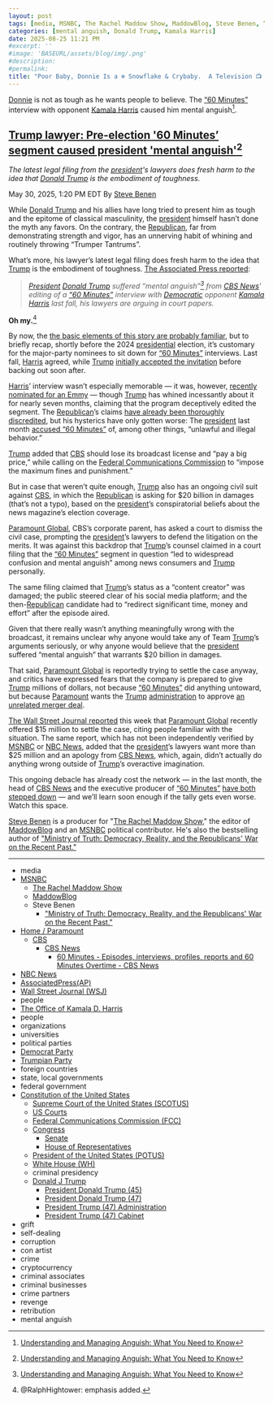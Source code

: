 ```yaml
---
layout: post
tags: [media, MSNBC, The Rachel Maddow Show, MaddowBlog, Steve Benen, “Ministry of Truth –  Democracy Reality and the Republicans’ War on the Recent Past.”, Home / Paramount, CBS, CBS News, 60 Minutes - Episodes interviews profiles reports and 60 Minutes Overtime - CBS News, NBC News, AssociatedPress(AP), Wall Street Journal (WSJ), people, The Office of Kamala D. Harris, people, organizations, universities, political parties, Democrat Party, Trumpian Party, foreign countries, state local governments, federal government, Constitution of the United States, Supreme Court of the United States (SCOTUS), US Courts, Federal Communications Commission (FCC), Congress, Senate, House of Representatives, President of the United States (POTUS), White House (WH), criminal presidency, Donald J Trump, President Donald Trump (45), President Donald Trump (47), President Trump (47) Administration, President Trump (47) Cabinet, grift, self-dealing, corruption, con artist, crime, cryptocurrency, criminal associates, criminal businesses, crime partners, revenge, retribution, mental anguish]
categories: [mental anguish, Donald Trump, Kamala Harris]
date: 2025-08-25 11:21 PM
#excerpt: ''
#image: 'BASEURL/assets/blog/img/.png'
#description:
#permalink:
title: "Poor Baby, Donnie Is a ❄️ Snowflake & Crybaby.  A Television 📺 Interview Caused Mental Anguish"
---
```


[Donnie](https://www.donaldjtrump.com/) is not as tough as he wants people to believe. The [“60 Minutes”](https://www.cbsnews.com/60-minutes/) interview with  opponent [Kamala Harris](https://kamalaharris.com/) caused him mental anguish[^11].

[^11]: [Understanding and Managing Anguish: What You Need to Know](https://www.verywellmind.com/understanding-and-managing-anguish-7644509)

## [Trump lawyer: Pre-election '60 Minutes’ segment caused president 'mental anguish'](https://www.msnbc.com/rachel-maddow-show/maddowblog/trump-lawyer-pre-election-60-minutes-segment-caused-president)[^11]

*The latest legal filing from the [president](https://www.whitehouse.gov/)'s lawyers does fresh harm to the idea that [Donald Trump](https://www.donaldjtrump.com/) is the embodiment of toughness.*

May 30, 2025, 1:20 PM EDT
By [Steve Benen](https://www.msnbc.com/author/steve-benen-ncpn433601)

While [Donald Trump](https://www.donaldjtrump.com/) and his allies have long tried to present him as tough and the epitome of classical masculinity, the [president](https://www.whitehouse.gov/) himself hasn’t done the myth any favors. On the contrary, the [Republican](https://www.gop.com/), far from demonstrating strength and vigor, has an unnerving habit of whining and routinely throwing “Trumper Tantrums”.

What’s more, his lawyer’s latest legal filing does fresh harm to the idea that [Trump](https://www.donaldjtrump.com/) is the embodiment of toughness. [The Associated Press reported](https://apnews.com/article/trump-cbs-news-60-minutes-lawsuit-d43effebb7b3b76c31d38908bd31460e):

> *[President](https://www.whitehouse.gov/) [Donald Trump](https://www.donaldjtrump.com/) suffered “mental anguish”[^11] from [CBS News](https://www.cbsnews.com/)’ editing of a [“60 Minutes”](https://www.cbsnews.com/60-minutes/) interview with [Democratic](https://www.democrats.org/) opponent [Kamala Harris](https://kamalaharris.com/) last fall, his lawyers are arguing in court papers.*

**Oh my.**[^51]

[^51]: @RalphHightower: emphasis added.

By now, the [the basic elements of this story are probably familiar](https://www.msnbc.com/rachel-maddow-show/maddowblog/s-discouraging-see-executive-producer-60-minutes-resign-rcna202595), but to briefly recap, shortly before the 2024 [presidential](https://www.whitehouse.gov/) election, it’s customary for the major-party nominees to sit down for [“60 Minutes”](https://www.cbsnews.com/60-minutes/) interviews. Last fall, [Harris](https://kamalaharris.com/) agreed, while [Trump](https://www.donaldjtrump.com/) [initially accepted the invitation](https://www.nbcnews.com/politics/2024-election/live-blog/vice-presidential-debate-vance-walz-live-updates-rcna172846/rcrd57883?canonicalCard=true) before backing out soon after.

[Harris](https://kamalaharris.com/)’ interview wasn’t especially memorable — it was, however, [recently nominated for an Emmy](https://bsky.app/profile/maxtani.bsky.social/post/3lo4wycb4wk22) — though [Trump](https://www.donaldjtrump.com/) has whined incessantly about it for nearly seven months, claiming that the program deceptively edited the segment. The [Republican](https://www.gop.com/)’s claims [have already been thoroughly discredited](https://www.msnbc.com/rachel-maddow-show/maddowblog/trump-cbs-60-minutes-transcript-fcc-rcna190986), but his hysterics have only gotten worse: The [president](https://www.whitehouse.gov/) last month [accused “60 Minutes”](https://www.msnbc.com/rachel-maddow-show/maddowblog/s-discouraging-see-executive-producer-60-minutes-resign-rcna202595) of, among other things, “unlawful and illegal behavior.”

[Trump](https://www.donaldjtrump.com/) added that [CBS](https://www.cbs.com/) should lose its broadcast license and “pay a big price,” while calling on the [Federal Communications Commission](https://www.fcc.gov/) to “impose the maximum fines and punishment.”

But in case that weren’t quite enough, [Trump](https://www.donaldjtrump.com/) also has an ongoing civil suit against [CBS](https://www.cbs.com/), in which the [Republican](https://www.gop.com/) is asking for \$20 billion in damages (that’s not a typo), based on the [president](https://www.whitehouse.gov/)’s conspiratorial beliefs about the news magazine’s election coverage.

[Paramount Global](https://www.paramount.com/), CBS’s corporate parent, has asked a court to dismiss the civil case, prompting the [president](https://www.whitehouse.gov/)’s lawyers to defend the litigation on the merits. It was against this backdrop that [Trump](https://www.donaldjtrump.com/)’s counsel claimed in a court filing that the [“60 Minutes”](https://www.cbsnews.com/60-minutes/) segment in question “led to widespread confusion and mental anguish” among news consumers and [Trump](https://www.donaldjtrump.com/) personally.

The same filing claimed that [Trump](https://www.donaldjtrump.com/)’s status as a “content creator” was damaged; the public steered clear of his social media platform; and the then-[Republican](https://www.gop.com/) candidate had to “redirect significant time, money and effort” after the episode aired.

Given that there really wasn’t anything meaningfully wrong with the broadcast, it remains unclear why anyone would take any of Team [Trump](https://www.donaldjtrump.com/)’s arguments seriously, or why anyone would believe that the [president](https://www.whitehouse.gov/) suffered “mental anguish” that warrants \$20 billion in damages.

That said, [Paramount Global](https://www.paramount.com/) is reportedly trying to settle the case anyway, and critics have expressed fears that the company is prepared to give [Trump](https://www.donaldjtrump.com/) millions of dollars, not because [“60 Minutes”](https://www.cbsnews.com/60-minutes/) did anything untoward, but because [Paramount](https://www.paramount.com/) wants the [Trump](https://www.donaldjtrump.com/) [administration](https://www.whitehouse.gov/administration/) to approve [an unrelated merger deal](https://www.nytimes.com/2025/04/22/business/media/cbs-60-minutes-trump-bill-owens.html).

[The Wall Street Journal reported](https://www.wsj.com/business/media/paramount-has-offered-15-million-to-settle-cbs-lawsuit-trump-wants-more-861d857e) this week that [Paramount Global](https://www.paramount.com/) recently offered \$15 million to settle the case, citing people familiar with the situation. The same report, which has not been independently verified by [MSNBC](https://www.msnbc.com/) or [NBC News](https://www.msnbc.com/), added that the [president](https://www.whitehouse.gov/)’s lawyers want more than \$25 million and an apology from [CBS News](https://www.cbsnews.com/), which, again, didn’t actually do anything wrong outside of [Trump](https://www.donaldjtrump.com/)’s overactive imagination.

This ongoing debacle has already cost the network — in the last month, the head of [CBS News](https://www.cbsnews.com/) and the executive producer of [“60 Minutes”](https://www.cbsnews.com/60-minutes/) [have both stepped down](https://www.msnbc.com/rachel-maddow-show/maddowblog/tensions-trumps-bizarre-lawsuit-cbs-news-chief-steps-rcna207766) — and we’ll learn soon enough if the tally gets even worse. Watch this space.

[Steve Benen](https://www.msnbc.com/author/steve-benen-ncpn433601) is a producer for "[The Rachel Maddow Show](https://www.msnbc.com/rachel-maddow-show)," the editor of [MaddowBlog](https://www.msnbc.com/rachel-maddow-show) and an [MSNBC](https://www.msnbc.com/) political contributor. He's also the bestselling author of ["Ministry of Truth: Democracy, Reality, and the Republicans' War on the Recent Past."](https://www.harpercollins.com/products/ministry-of-truth-steve-benen)

----
- media
- [MSNBC](https://www.msnbc.com/)
    - [The Rachel Maddow Show](https://www.msnbc.com/rachel-maddow-show)
    - [MaddowBlog](https://www.msnbc.com/rachel-maddow-show) 
    - Steve Benen
        - ["Ministry of Truth: Democracy, Reality, and the Republicans' War on the Recent Past."](https://www.harpercollins.com/products/ministry-of-truth-steve-benen)
- [Home / Paramount](https://www.paramount.com/home)
    - [CBS](https://www.cbs.com/)
        - [CBS News](https://www.cbsnews.com/)
            - [60 Minutes - Episodes, interviews, profiles, reports and 60 Minutes Overtime - CBS News](https://www.cbsnews.com/60-minutes/)
- [NBC News](https://www.nbcnews.com/)
- [AssociatedPress(AP)](https://apnews.com/)
- [Wall Street Journal (WSJ)](https://www.wsj.com/)
- people
- [The Office of Kamala D. Harris](https://kamalaharris.com/)
- people
- organizations 
- universities 
- political parties 
- [Democrat Party](https://www.democrats.org/)
- [Trumpian Party](https://www.gop.com/)
- foreign countries
- state, local governments
- federal government 
- [Constitution of the United States](https://constitution.congress.gov/)
    - [Supreme Court of the United States (SCOTUS)](https://www.supremecourt.gov/)
    - [US Courts](https://www.uscourts.gov/)
    - [Federal Communications Commission (FCC)](https://www.fcc.gov/)
    - [Congress](https://www.congress.gov/)
        - [Senate](https://www.senate.gov/)
        - [House of Representatives](https://www.house.gov/)
    - [President of the United States (POTUS)](https://www.whitehouse.gov/)
    - [White House (WH)](https://www.whitehouse.gov/)
    - criminal presidency
    - [Donald J Trump](https://www.donaldjtrump.com/)
        - [President Donald Trump (45)](https://trumpwhitehouse.archives.gov/)
        - [President Donald Trump (47)](https://www.whitehouse.gov/administration/donald-j-trump/)
        - [President Trump (47) Administration](https://www.whitehouse.gov/administration/)
        - [President Trump (47) Cabinet](https://www.whitehouse.gov/administration/the-cabinet/)
- grift
- self-dealing
- corruption
- con artist 
- crime
- cryptocurrency 
- criminal associates
- criminal businesses
- crime partners
- revenge 
- retribution 
- mental anguish 